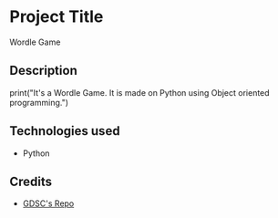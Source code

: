 # Project Title
Wordle Game

## Description
print("It's a Wordle Game. It is made on Python using Object oriented programming.")


## Technologies used
- Python

## Credits
- [GDSC's Repo](https://github.com/USFGDSC/Py-wordle)
